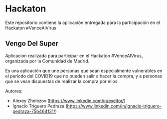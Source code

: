 # Hackaton
Este repositorio contiene la aplicación entregada para la participación en el Hackaton #VenceAlVirus

## Vengo Del Super

Aplicacion realizada para participar en el Hackaton #VenceAlVirus, organizada por la Comunidad de Madrid.

Es una aplicación que une personas que sean especialmente vulnerables en el periodo del COVID19 que no pueden salir a hacer la compra, y a personas que se vean dispuestas de realizar la compra por ellos.

Autores:
 - Alexey Zhelezov (https://www.linkedin.com/in/exeltor/)
 - Ignacio Triguero Pedraza (https://www.linkedin.com/in/ignacio-triguero-pedraza-75b464131/) 
